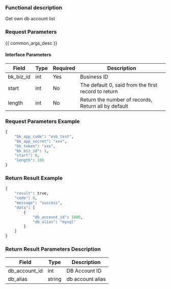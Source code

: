 ### Functional description

Get own db account list

### Request Parameters

{{ common_args_desc }}

#### Interface Parameters

| Field                 |  Type      | Required   |  Description      |
|----------------------|------------|--------|------------|
| bk_biz_id              |  int       | Yes     | Business ID |
| start                  |  int       | No     | The default 0, said from the first record to return |
| length                 |  int       | No     | Return the number of records, Return all by default |

### Request Parameters Example

```python
{
    "bk_app_code": "esb_test",
    "bk_app_secret": "xxx",
    "bk_token": "xxx",
    "bk_biz_id": 1,
    "start": 0,
    "length": 100
}
```

### Return Result Example

```python
{
    "result": true,
    "code": 0,
    "message": "success",
    "data": [
        {
            "db_account_id": 1000,
            "db_alias": "mysql"
        }
    ]
}
```

### Return Result Parameters Description

| Field      | Type      | Description      |
|-----------|-----------|-----------|
| db_account_id  | int       | DB Account ID |
| db_alias       | string    | db account alias |
